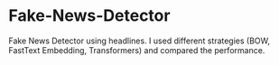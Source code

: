 # Fake-News-Detector
Fake News Detector using headlines. I used different strategies (BOW, FastText Embedding, Transformers) and compared the performance.
